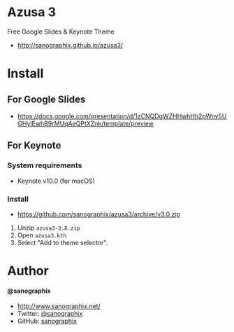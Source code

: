 Azusa 3
=============

Free Google Slides & Keynote Theme

- <http://sanographix.github.io/azusa3/>

# Install

## For Google Slides

- <https://docs.google.com/presentation/d/1zCNQDgWZHHwhHh2pWnv5UGHylEwhB9rMUqAeQPtXZnk/template/preview>

## For Keynote

### System requirements

- Keynote v10.0 (for macOS)

### Install

- <https://github.com/sanographix/azusa3/archive/v3.0.zip>

1. Unzip `azusa3-3.0.zip`
2. Open `azusa3.kth`
3. Select "Add to theme selector".

# Author

#### @sanographix

* <http://www.sanographix.net/>
* Twitter: [@sanographix](https://twitter.com/sanographix)
* GitHub: [sanographix](https://github.com/sanographix)
